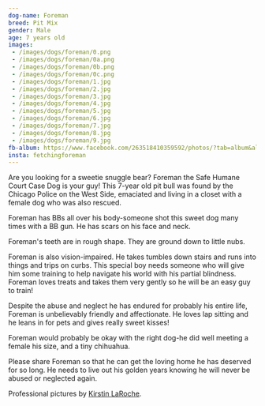 ```yaml
---
dog-name: Foreman
breed: Pit Mix
gender: Male
age: 7 years old
images:
 - /images/dogs/foreman/0.png
 - /images/dogs/foreman/0a.png
 - /images/dogs/foreman/0b.png
 - /images/dogs/foreman/0c.png
 - /images/dogs/foreman/1.jpg
 - /images/dogs/foreman/2.jpg
 - /images/dogs/foreman/3.jpg
 - /images/dogs/foreman/4.jpg
 - /images/dogs/foreman/5.jpg
 - /images/dogs/foreman/6.jpg
 - /images/dogs/foreman/7.jpg
 - /images/dogs/foreman/8.jpg
 - /images/dogs/foreman/9.jpg
fb-album: https://www.facebook.com/263518410359592/photos/?tab=album&album_id=1253727731338650
insta: fetchingforeman
---
```

Are you looking for a sweetie snuggle bear? Foreman the Safe Humane Court Case Dog is your guy! This 7-year old pit bull was found by the Chicago Police on the West Side, emaciated and living in a closet with a female dog who was also rescued. 

Foreman has BBs all over his body-someone shot this sweet dog many times with a BB gun. He has scars on his face and neck. 

Foreman's teeth are in rough shape. They are ground down to little nubs. 

Foreman is also vision-impaired. He takes tumbles down stairs and runs into things and trips on curbs. This special boy needs someone who will give him some training to help navigate his world with his partial blindness. Foreman loves treats and takes them very gently so he will be an easy guy to train!

Despite the abuse and neglect he has endured for probably his entire life, Foreman is unbelievably friendly and affectionate. He loves lap sitting and he leans in for pets and gives really sweet kisses!

Foreman would probably be okay with the right dog-he did well meeting a female his size, and a tiny chihuahua. 

Please share Foreman so that he can get the loving home he has deserved for so long. He needs to live out his golden years knowing he will never be abused or neglected again. 

Professional pictures by [Kirstin LaRoche](https://www.facebook.com/K94Keeps/posts/1440303072681114).
